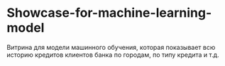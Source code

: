 # Showcase-for-machine-learning-model
Витрина для модели машинного обучения, которая показывает всю историю кредитов клиентов банка по городам, по типу кредита и т.д.
